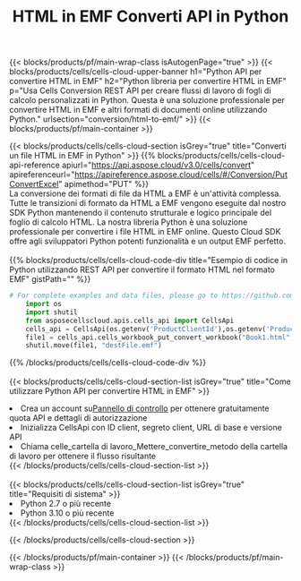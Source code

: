﻿---
title:  HTML in EMF Converti API in Python
description:  Utilizzo di Aspose.Cells Cloud SDK per Python per convertire il file in formato HTML nel file in formato EMF.
url: /it/python/conversion/html-to-emf/
---
{{< blocks/products/pf/main-wrap-class isAutogenPage="true" >}}
{{< blocks/products/cells/cells-cloud-upper-banner h1="Python API per convertire HTML in EMF" h2="Python libreria per convertire HTML in EMF" p="Usa Cells Conversion REST API per creare flussi di lavoro di fogli di calcolo personalizzati in Python. Questa è una soluzione professionale per convertire HTML in EMF e altri formati di documenti online utilizzando Python." urlsection="conversion/html-to-emf/" >}}
{{< blocks/products/pf/main-container >}}

{{< blocks/products/cells/cells-cloud-section isGrey="true" title="Converti un file HTML in EMF in Python" >}}
{{% blocks/products/cells/cells-cloud-api-reference apiurl="https://api.aspose.cloud/v3.0/cells/convert" apireferenceurl="https://apireference.aspose.cloud/cells/#/Conversion/PutConvertExcel" apimethod="PUT" %}}
<br/>
La conversione dei formati di file da HTML a EMF è un'attività complessa. Tutte le transizioni di formato da HTML a EMF vengono eseguite dal nostro SDK Python mantenendo il contenuto strutturale e logico principale del foglio di calcolo HTML. La nostra libreria Python è una soluzione professionale per convertire i file HTML in EMF online. Questo Cloud SDK offre agli sviluppatori Python potenti funzionalità e un output EMF perfetto.
<br/>
<br/>
{{% blocks/products/cells/cells-cloud-code-div title="Esempio di codice in Python utilizzando REST API per convertire il formato HTML nel formato EMF" gistPath="" %}}
 
```python
# For complete examples and data files, please go to https://github.com/aspose-cells-cloud/aspose-cells-cloud-python/
    import os
    import shutil
    from asposecellscloud.apis.cells_api import CellsApi
    cells_api = CellsApi(os.getenv('ProductClientId'),os.getenv('ProductClientSecret'))
    file1 = cells_api.cells_workbook_put_convert_workbook("Book1.html",format="emf")
    shutil.move(file1, "destFile.emf")     
```
 
{{% /blocks/products/cells/cells-cloud-code-div %}}
<br/>
<br/>
{{< blocks/products/cells/cells-cloud-section-list isGrey="true" title="Come utilizzare Python API per convertire HTML in EMF" >}}
<li> Crea un account su<a href="https://dashboard.aspose.cloud/">Pannello di controllo</a> per ottenere gratuitamente quota API e dettagli di autorizzazione</li>
<li>Inizializza CellsApi con ID client, segreto client, URL di base e versione API</li>
<li>Chiama celle_cartella di lavoro_Mettere_convertire_metodo della cartella di lavoro per ottenere il flusso risultante</li>
{{< /blocks/products/cells/cells-cloud-section-list >}}
<br/>
<br/>
{{< blocks/products/cells/cells-cloud-section-list isGrey="true" title="Requisiti di sistema" >}}
<li>Python 2.7 o più recente</li>
<li>Python 3.10 o più recente</li>
{{< /blocks/products/cells/cells-cloud-section-list >}}

{{< /blocks/products/cells/cells-cloud-section >}}

{{< /blocks/products/pf/main-container >}}
{{< /blocks/products/pf/main-wrap-class >}}
